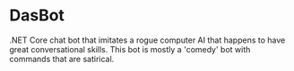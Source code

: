 # DasBot
.NET Core chat bot that imitates a rogue computer AI that happens to have great conversational skills. This bot is mostly a 'comedy' bot with commands that are satirical.
